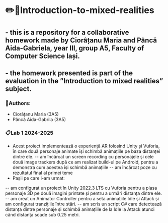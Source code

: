 # ✏️🎀Introduction-to-mixed-realities

## - this is a repository for a collaborative homework made by Ciorâțanu Maria and Pâncă Aida-Gabriela, year III, group A5, Faculty of Computer Science Iași. 
## - the homework presented is part of the evaluation in the ”Introduction to mixed realities” subject. 

### 👥Authors:

- Ciorâțanu Maria (3A5)
- Pâncă Aida-Gabrila (3A5)

### 📋Lab 1 2024-2025
- Acest proiect implementează o experiență AR folosind Unity și Vuforia, în care două personaje animate își schimbă animațiile pe baza distanței dintre ele.
-- am încărcat un screen recording cu personajele și cele două image trackers după ce am realizat build-ul pe Android, pentru a demonstra cum acestea își schimbă animațiile
-- am încărcat poze cu rezultatul final al primei teme
- Pașii pe care i-am urmat:

-- am configurat un proiect în Unity 2022.3 LTS cu Vuforia pentru a plasa personaje 3D pe două imagini printate și pentru a urmări distanța dintre ele.
-- am creat un Animator Controller pentru a seta animațiile Idle și Attack și am configurat tranzițiile între stări.
-- am scris un script C# care detectează distanța dintre personaje și schimbă animațiile de la Idle la Attack atunci când distanța scade sub 0.25 metri.


